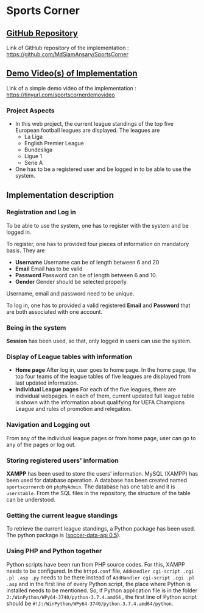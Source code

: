 # Sports Corner

## [GitHub Repository](https://github.com/MdSiamAnsary/SportsCorner)
Link of GitHub repository of the implementation : https://github.com/MdSiamAnsary/SportsCorner 

## [Demo Video(s) of Implementation](https://drive.google.com/drive/folders/1WSppbQCXUA3XBVQqKCOxfSuPbRkK2ili?usp=sharing)
Link of a simple demo video of the implementation : https://tinyurl.com/sportscornerdemovideo 

### Project Aspects
- In this web project, the current league standings of the top five European  football leagues are displayed. The leagues are 
  - La Liga
  - English Premier League
  - Bundesliga
  - Ligue 1
  - Serie A
- One has to be a registered user and be logged in to be able to use the system.

## Implementation description
### Registration and Log in 
To be able to use the system, one has to register with the system and be logged in.  

To register, one has to provided four pieces of information on mandatory basis. They are 
- **Username** Username can be of length between 6 and 20
- **Email** Email has to be valid
- **Password** Password can be of length between 6 and 10. 
- **Gender** Gender should be selected properly. 

Username, email and password need to be unique.  

To log in, one has to provided a valid registered **Email** and **Password** that are both associated with one account. 

### Being in the system  
**Session** has been used, so that, only logged in users can use the system. 



### Display of League tables with information 

- **Home page** After log in, user goes to home page. In the home page, the top four teams of the league tables of five leagues are displayed from last updated information. 
- **Individual League pages** For each of the five leagues, there are individual webpages. In each of them, current updated full league table is shown with the information about qualifying for UEFA Champions League and rules of promotion and relegation.

### Navigation and Logging out
From any of the individual league pages or from home page, user can go to any of the pages or log out. 


###  Storing registered users' information

**XAMPP** has been used to store the users' information.  MySQL (XAMPP) has been used for database operation. A database has been created named `sportscornerdb` on `phpMyAdmin`. The database has one table and it is `userstable`. From the SQL files in the repository, the structure of the table can be understood. 

### Getting the current league standings 
To retrieve the current league standings, a Python package has been used. <br>
The python package is ([soccer-data-api 0.5](https://pypi.org/project/soccer-data-api/)).

### Using PHP and Python together 

Python scripts have been run from PHP source codes. 
   For this, XAMPP needs to be configured. In the `httpd.conf` file, `AddHandler cgi-script .cgi .pl .asp .py` needs to be there instead of 
   `AddHandler cgi-script .cgi .pl .asp` and in the first line of every Python script, the place where Python is installed needs to be mentioned. 
   So, if Python application file is in the folder `J:/WinPython/WPy64-3740/python-3.7.4.amd64` , the first line of Python script 
   should be `#!J:/WinPython/WPy64-3740/python-3.7.4.amd64/python`.
